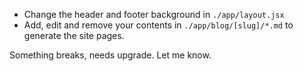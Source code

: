 - Change the header and footer background in `./app/layout.jsx`
- Add, edit and remove your contents in `./app/blog/[slug]/*.md` to generate the site pages.

Something breaks, needs upgrade. Let me know.
